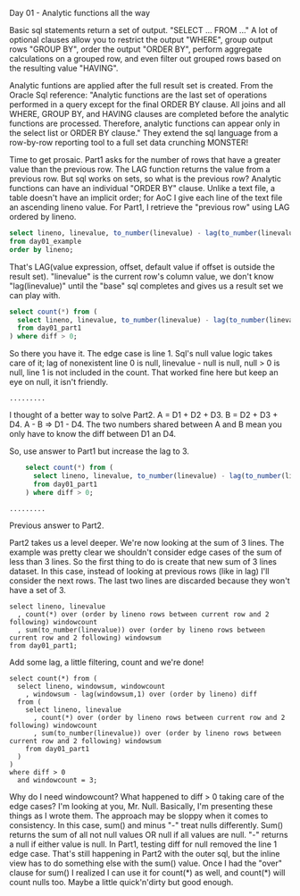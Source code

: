Day 01 - Analytic functions all the way

Basic sql statements return a set of output. "SELECT ... FROM ..." A lot of optional clauses allow you to restrict the output "WHERE", group output rows "GROUP BY", order the output "ORDER BY", perform aggregate calculations on a grouped row, and even filter out grouped rows based on the resulting value "HAVING". 

Analytic funtions are applied after the full result set is created. From the Oracle Sql reference: "Analytic functions are the last set of operations performed in a query except for the final ORDER BY clause. All joins and all WHERE, GROUP BY, and HAVING clauses are completed before the analytic functions are processed. Therefore, analytic functions can appear only in the select list or ORDER BY clause." They extend the sql language from a row-by-row reporting tool to a full set data crunching MONSTER!

Time to get prosaic. Part1 asks for the number of rows that have a greater value than the previous row. The LAG function returns the value from a previous row. But sql works on sets, so what is the previous row? Analytic functions can have an individual "ORDER BY" clause. Unlike a text file, a table doesn't have an implicit order; for AoC I give each line of the text file an ascending lineno value. For Part1, I retrieve the "previous row" using LAG ordered by lineno.

```sql
select lineno, linevalue, to_number(linevalue) - lag(to_number(linevalue),1) over (order by lineno) diff
from day01_example
order by lineno;
```

That's LAG(value expression, offset, default value if offset is outside the result set). "linevalue" is the current row's column value, we don't know "lag(linevalue)" until the "base" sql completes and gives us a result set we can play with. 

```sql
select count(*) from (
  select lineno, linevalue, to_number(linevalue) - lag(to_number(linevalue),1) over (order by lineno) diff
  from day01_part1
) where diff > 0;
```

So there you have it. The edge case is line 1. Sql's null value logic takes care of it; lag of nonexistent line 0 is null, linevalue - null is null, null > 0 is null, line 1 is not included in the count. That worked fine here but keep an eye on null, it isn't friendly.

    .........
    
I thought of a better way to solve Part2. A = D1 + D2 + D3. B = D2 + D3 + D4. A - B => D1 - D4. The two numbers shared between A and B mean you only have to know the diff between D1 an D4.

So, use answer to Part1 but increase the lag to 3.

```sql
    select count(*) from (
      select lineno, linevalue, to_number(linevalue) - lag(to_number(linevalue),3) over (order by lineno) diff
      from day01_part1
    ) where diff > 0;
```

    .........

Previous answer to Part2.

Part2 takes us a level deeper. We're now looking at the sum of 3 lines. The example was pretty clear we shouldn't consider edge cases of the sum of less than 3 lines. So the first thing to do is create that new sum of 3 lines dataset. In this case, instead of looking at previous rows (like in lag) I'll consider the next rows. The last two lines are discarded because they won't have a set of 3.

    select lineno, linevalue
      , count(*) over (order by lineno rows between current row and 2 following) windowcount
      , sum(to_number(linevalue)) over (order by lineno rows between current row and 2 following) windowsum
    from day01_part1;

Add some lag, a little filtering, count and we're done!

    select count(*) from (
      select lineno, windowsum, windowcount
        , windowsum - lag(windowsum,1) over (order by lineno) diff
      from (
        select lineno, linevalue
          , count(*) over (order by lineno rows between current row and 2 following) windowcount
          , sum(to_number(linevalue)) over (order by lineno rows between current row and 2 following) windowsum
        from day01_part1
      )
    )
    where diff > 0
      and windowcount = 3;

Why do I need windowcount? What happened to diff > 0 taking care of the edge cases? I'm looking at you, Mr. Null. Basically, I'm presenting these things as I wrote them. The approach may be sloppy when it comes to consistency. In this case, sum() and minus "-" treat nulls differently. Sum() returns the sum of all not null values OR null if all values are null. "-" returns a null if either value is null. In Part1, testing diff for null removed the line 1 edge case. That's still happening in Part2 with the outer sql, but the inline view has to do something else with the sum() value. Once I had the "over" clause for sum() I realized I can use it for count(\*) as well, and count(\*) will count nulls too. Maybe a little quick'n'dirty but good enough.
